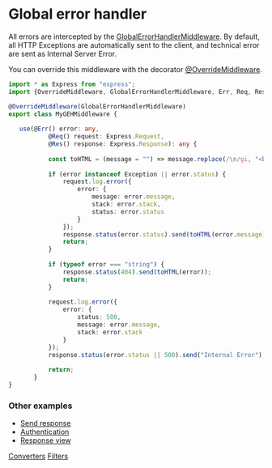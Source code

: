 # Global error handler

All errors are intercepted by the [GlobalErrorHandlerMiddleware](docs/api/common/mvc/globalerrorhandlermiddleware.md). 
By default, all HTTP Exceptions are automatically sent to the client, and technical error are
sent as Internal Server Error. 

You can override this middleware with the decorator [@OverrideMiddleware](docs/api/common/mvc/globalerrorhandlermiddleware.md).

```typescript
import * as Express from "express";
import {OverrideMiddleware, GlobalErrorHandlerMiddleware, Err, Req, Res} from "ts-express-decorators";

@OverrideMiddleware(GlobalErrorHandlerMiddleware)
export class MyGEHMiddleware {
 
   use(@Err() error: any,
           @Req() request: Express.Request,
           @Res() response: Express.Response): any {
   
           const toHTML = (message = "") => message.replace(/\n/gi, "<br />");
   
           if (error instanceof Exception || error.status) {
               request.log.error({
                   error: {
                       message: error.message,
                       stack: error.stack,
                       status: error.status
                   }
               });
               response.status(error.status).send(toHTML(error.message));
               return;
           }
   
           if (typeof error === "string") {
               response.status(404).send(toHTML(error));
               return;
           }
   
           request.log.error({
               error: {
                   status: 500,
                   message: error.message,
                   stack: error.stack
               }
           });
           response.status(error.status || 500).send("Internal Error");
   
           return;
       }
}
```

### Other examples

* [Send response](docs/middlewares/override/send-response.md)
* [Authentication](docs/middlewares/override/authentication.md)
* [Response view](docs/middlewares/override/response-view.md)

<div class="guide-links">
<a href="/#/docs/converters">Converters</a>
<a href="/#/docs/filters">Filters</a>
</div>